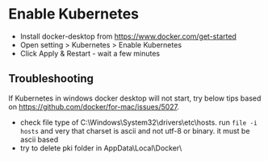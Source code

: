 # Enable Kubernetes

* Install docker-desktop from https://www.docker.com/get-started
* Open setting > Kubernetes > Enable Kubernetes
* Click Apply & Restart - wait a few minutes


## Troubleshooting

If Kubernetes in windows docker desktop will not start, try below tips based on https://github.com/docker/for-mac/issues/5027.

* check file type of C:\Windows\System32\drivers\etc\hosts. run `file -i hosts` and very that charset is ascii and not utf-8 or binary. it must be ascii based
* try to delete pki folder in AppData\Local\Docker\
